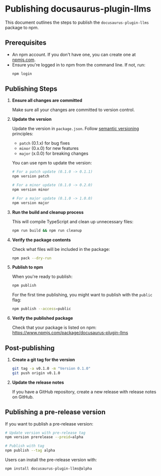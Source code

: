 # Publishing docusaurus-plugin-llms

This document outlines the steps to publish the `docusaurus-plugin-llms` package to npm.

## Prerequisites

- An npm account. If you don't have one, you can create one at [npmjs.com](https://www.npmjs.com/signup).
- Ensure you're logged in to npm from the command line. If not, run:
  ```bash
  npm login
  ```

## Publishing Steps

1. **Ensure all changes are committed**

   Make sure all your changes are committed to version control.

2. **Update the version**

   Update the version in `package.json`. Follow [semantic versioning](https://semver.org/) principles:
   - `patch` (0.1.x) for bug fixes
   - `minor` (0.x.0) for new features
   - `major` (x.0.0) for breaking changes

   You can use npm to update the version:
   
   ```bash
   # For a patch update (0.1.0 -> 0.1.1)
   npm version patch
   
   # For a minor update (0.1.0 -> 0.2.0)
   npm version minor
   
   # For a major update (0.1.0 -> 1.0.0)
   npm version major
   ```

3. **Run the build and cleanup process**

   This will compile TypeScript and clean up unnecessary files:
   ```bash
   npm run build && npm run cleanup
   ```

4. **Verify the package contents**

   Check what files will be included in the package:
   ```bash
   npm pack --dry-run
   ```

5. **Publish to npm**

   When you're ready to publish:
   ```bash
   npm publish
   ```

   For the first time publishing, you might want to publish with the `public` flag:
   ```bash
   npm publish --access=public
   ```
6. **Verify the published package**

   Check that your package is listed on npm:
   https://www.npmjs.com/package/docusaurus-plugin-llms

## Post-publishing

1. **Create a git tag for the version**

   ```bash
   git tag -a v0.1.0 -m "Version 0.1.0"
   git push origin v0.1.0
   ```

2. **Update the release notes**

   If you have a GitHub repository, create a new release with release notes on GitHub.

## Publishing a pre-release version

If you want to publish a pre-release version:

```bash
# Update version with pre-release tag
npm version prerelease --preid=alpha

# Publish with tag
npm publish --tag alpha
```

Users can install the pre-release version with:
```bash
npm install docusaurus-plugin-llms@alpha
``` 